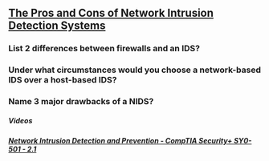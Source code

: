 ## [The Pros and Cons of Network Intrusion Detection Systems]()

### List 2 differences between firewalls and an IDS?

### Under what circumstances would you choose a network-based IDS over a host-based IDS?

### Name 3 major drawbacks of a NIDS?

##### ***Videos***
##### ***[Network Intrusion Detection and Prevention - CompTIA Security+ SY0-501 - 2.1](https://www.youtube.com/watch?v=hEgWPWIuq_s&ab_channel=ProfessorMesser)***

